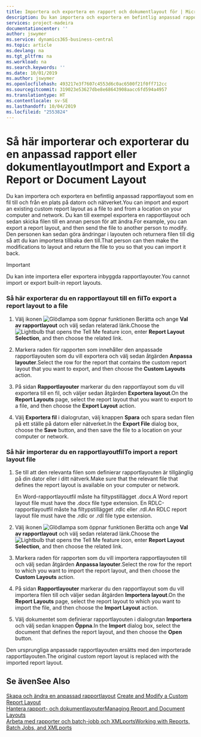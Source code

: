 ```yaml
---
title: Importera och exportera en rapport och dokumentlayout för | Microsoft Docs
description: Du kan importera och exportera en befintlig anpassad rapportlayout som en fil till och från en plats på datorn och nätverket.
services: project-madeira
documentationcenter: ''
author: jswymer
ms.service: dynamics365-business-central
ms.topic: article
ms.devlang: na
ms.tgt_pltfrm: na
ms.workload: na
ms.search.keywords: ''
ms.date: 10/01/2019
ms.author: jswymer
ms.openlocfilehash: 493217e3f7607c4553d6c0ac6500f21f0ff712cc
ms.sourcegitcommit: 319023e53627dbe8e68643908aacc6fd594a4957
ms.translationtype: HT
ms.contentlocale: sv-SE
ms.lasthandoff: 10/04/2019
ms.locfileid: "2553824"
---
```

# <a name="import-and-export-a-report-or-document-layout"></a><span data-ttu-id="2e7ae-103">Så här importerar och exporterar du en anpassad rapport eller dokumentlayout</span><span class="sxs-lookup"><span data-stu-id="2e7ae-103">Import and Export a Report or Document Layout</span></span>
<span data-ttu-id="2e7ae-104">Du kan importera och exportera en befintlig anpassad rapportlayout som en fil till och från en plats på datorn och nätverket.</span><span class="sxs-lookup"><span data-stu-id="2e7ae-104">You can import and export an existing custom report layout as a file to and from a location on your computer and network.</span></span> <span data-ttu-id="2e7ae-105">Du kan till exempel exportera en rapportlayout och sedan skicka filen till en annan person för att ändra.</span><span class="sxs-lookup"><span data-stu-id="2e7ae-105">For example, you can export a report layout, and then send the file to another person to modify.</span></span> <span data-ttu-id="2e7ae-106">Den personen kan sedan göra ändringar i layouten och returnera filen till dig så att du kan importera tillbaka den till.</span><span class="sxs-lookup"><span data-stu-id="2e7ae-106">That person can then make the modifications to layout and return the file to you so that you can import it back.</span></span>  

> [!IMPORTANT]  
>  <span data-ttu-id="2e7ae-107">Du kan inte importera eller exportera inbyggda rapportlayouter.</span><span class="sxs-lookup"><span data-stu-id="2e7ae-107">You cannot import or export built-in report layouts.</span></span>  

### <a name="to-export-a-report-layout-to-a-file"></a><span data-ttu-id="2e7ae-108">Så här exporterar du en rapportlayout till en fil</span><span class="sxs-lookup"><span data-stu-id="2e7ae-108">To export a report layout to a file</span></span>  

1.  <span data-ttu-id="2e7ae-109">Välj ikonen ![Glödlampa som öppnar funktionen Berätta](media/ui-search/search_small.png "Berätta vad du vill göra") och ange **Val av rapportlayout** och välj sedan relaterad länk.</span><span class="sxs-lookup"><span data-stu-id="2e7ae-109">Choose the ![Lightbulb that opens the Tell Me feature](media/ui-search/search_small.png "Tell me what you want to do") icon, enter **Report Layout Selection**, and then choose the related link.</span></span>  

2.  <span data-ttu-id="2e7ae-110">Markera raden för rapporten som innehåller den anpassade rapportlayouten som du vill exportera och välj sedan åtgärden **Anpassa layouter**.</span><span class="sxs-lookup"><span data-stu-id="2e7ae-110">Select the row for the report that contains the custom report layout that you want to export, and then choose the **Custom Layouts** action.</span></span>  

3.  <span data-ttu-id="2e7ae-111">På sidan **Rapportlayouter** markerar du den rapportlayout som du vill exportera till en fil, och väljer sedan åtgärden **Exportera layout**.</span><span class="sxs-lookup"><span data-stu-id="2e7ae-111">On the **Report Layouts** page, select the report layout that you want to export to a file, and then choose the **Export Layout** action.</span></span>  

4.  <span data-ttu-id="2e7ae-112">Välj **Exportera fil** i dialogrutan, välj knappen **Spara** och spara sedan filen på ett ställe på datorn eller nätverket.</span><span class="sxs-lookup"><span data-stu-id="2e7ae-112">In the **Export File** dialog box, choose the **Save** button, and then save the file to a location on your computer or network.</span></span>  

### <a name="to-import-a-report-layout-file"></a><span data-ttu-id="2e7ae-113">Så här importerar du en rapportlayoutfil</span><span class="sxs-lookup"><span data-stu-id="2e7ae-113">To import a report layout file</span></span>  

1.  <span data-ttu-id="2e7ae-114">Se till att den relevanta filen som definierar rapportlayouten är tillgänglig på din dator eller i ditt nätverk.</span><span class="sxs-lookup"><span data-stu-id="2e7ae-114">Make sure that the relevant file that defines the report layout is available on your computer or network.</span></span>  

     <span data-ttu-id="2e7ae-115">En Word-rapportlayoutfil måste ha filtypstillägget .docx.</span><span class="sxs-lookup"><span data-stu-id="2e7ae-115">A Word report layout file must have the .docx file type extension.</span></span> <span data-ttu-id="2e7ae-116">En RDLC-rapportlayoutfil måste ha filtypstillägget .rdlc eller .rdl.</span><span class="sxs-lookup"><span data-stu-id="2e7ae-116">An RDLC report layout file must have the .rdlc or .rdl file type extension.</span></span>  

2.  <span data-ttu-id="2e7ae-117">Välj ikonen ![Glödlampa som öppnar funktionen Berätta](media/ui-search/search_small.png "Berätta vad du vill göra") och ange **Val av rapportlayout** och välj sedan relaterad länk.</span><span class="sxs-lookup"><span data-stu-id="2e7ae-117">Choose the ![Lightbulb that opens the Tell Me feature](media/ui-search/search_small.png "Tell me what you want to do") icon, enter **Report Layout Selection**, and then choose the related link.</span></span>  

3.  <span data-ttu-id="2e7ae-118">Markera raden för rapporten som du vill importera rapportlayouten till och välj sedan åtgärden **Anpassa layouter**.</span><span class="sxs-lookup"><span data-stu-id="2e7ae-118">Select the row for the report to which you want to import the report layout, and then choose the **Custom Layouts** action.</span></span>  

4.  <span data-ttu-id="2e7ae-119">På sidan **Rapportlayouter** markerar du den rapportlayout som du vill importera filen till och väljer sedan åtgärden **Importera layout**.</span><span class="sxs-lookup"><span data-stu-id="2e7ae-119">On the **Report Layouts** page, select the report layout to which you want to import the file, and then choose the **Import Layout** action.</span></span>  

5.  <span data-ttu-id="2e7ae-120">Välj dokumentet som definierar rapportlayouten i dialogrutan **Importera** och välj sedan knappen **Öppna**.</span><span class="sxs-lookup"><span data-stu-id="2e7ae-120">In the **Import** dialog box, select the document that defines the report layout, and then choose the **Open** button.</span></span>  

 <span data-ttu-id="2e7ae-121">Den ursprungliga anpassade rapportlayouten ersätts med den importerade rapportlayouten.</span><span class="sxs-lookup"><span data-stu-id="2e7ae-121">The original custom report layout is replaced with the imported report layout.</span></span>  

## <a name="see-also"></a><span data-ttu-id="2e7ae-122">Se även</span><span class="sxs-lookup"><span data-stu-id="2e7ae-122">See Also</span></span>  
 <span data-ttu-id="2e7ae-123">[Skapa och ändra en anpassad rapportlayout](ui-how-create-custom-report-layout.md) </span><span class="sxs-lookup"><span data-stu-id="2e7ae-123">[Create and Modify a Custom Report Layout](ui-how-create-custom-report-layout.md) </span></span>  
 [<span data-ttu-id="2e7ae-124">Hantera rapport- och dokumentlayouter</span><span class="sxs-lookup"><span data-stu-id="2e7ae-124">Managing Report and Document Layouts</span></span>](ui-manage-report-layouts.md)  
 [<span data-ttu-id="2e7ae-125">Arbeta med rapporter och batch-jobb och XMLports</span><span class="sxs-lookup"><span data-stu-id="2e7ae-125">Working with Reports, Batch Jobs, and XMLports</span></span>](ui-work-report.md)    

